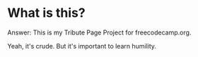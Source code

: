 # What is this?

Answer: This is my Tribute Page Project for freecodecamp.org.

Yeah, it's crude. But it's important to learn humility.


